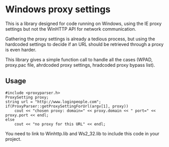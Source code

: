 Windows proxy settings
=============

This is a library designed for code running on Windows, using the IE proxy settings but not the WinHTTP API for network communication.

Gathering the proxy settings is already a tedious process, but using the hardcoded settings to decide if an URL should be retrieved through a proxy is even harder.

This library gives a simple function call to handle all the cases (WPAD, proxy.pac file, ahrdcoded proxy settings, hradcoded proxy bypass list).


Usage
-------

    #include <proxyparser.h>
    ProxySetting proxy;
    string url = "http://www.loginpeople.com";
    if(ProxyParser::getProxySettingForUrl(argv[1], proxy))
        cout << "chosen proxy: domain=" << proxy.domain << " port=" << proxy.port << endl;
    else
        cout << "no proxy for this URL" << endl;

You need to link to Winhttp.lib and Ws2_32.lib to include this code in your project.

